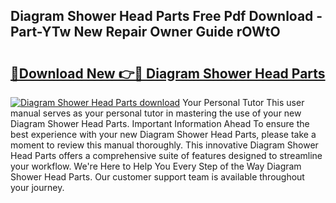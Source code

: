 ## Diagram Shower Head Parts Free Pdf Download - Part-YTw New Repair Owner Guide rOWtO

# <h2><a href="http://dfsb0g.blite.top/?on=Diagram+Shower+Head+Parts">🔗Download New 👉🔴 Diagram Shower Head Parts</a></h2>

[![Diagram Shower Head Parts download](https://i.imgur.com/lujVjoI.png)](http://dfsb0g.blite.top/?on=Diagram+Shower+Head+Parts)
Your Personal Tutor This user manual serves as your personal tutor in mastering the use of your new Diagram Shower Head Parts. Important Information Ahead To ensure the best experience with your new Diagram Shower Head Parts, please take a moment to review this manual thoroughly. This innovative Diagram Shower Head Parts offers a comprehensive suite of features designed to streamline your workflow. We're Here to Help You Every Step of the Way Diagram Shower Head Parts. Our customer support team is available throughout your journey.
